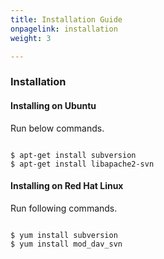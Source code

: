 ```yaml
---
title: Installation Guide
onpagelink: installation
weight: 3

---
```


### Installation

#### Installing on Ubuntu

Run below commands.

 ```

$ apt-get install subversion
$ apt-get install libapache2-svn

```

#### Installing on Red Hat Linux

Run following commands.

 ```

$ yum install subversion
$ yum install mod_dav_svn

```

